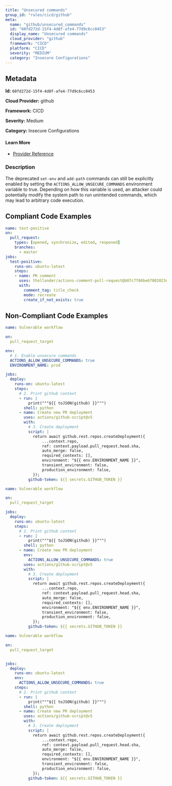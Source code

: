 ```yaml
---
title: "Unsecured commands"
group_id: "rules/cicd/github"
meta:
  name: "github/unsecured_commands"
  id: "60fd272d-15f4-4d8f-afe4-77d9c6cc0453"
  display_name: "Unsecured commands"
  cloud_provider: "github"
  framework: "CICD"
  platform: "CICD"
  severity: "MEDIUM"
  category: "Insecure Configurations"
---
```

## Metadata

**Id:** `60fd272d-15f4-4d8f-afe4-77d9c6cc0453`

**Cloud Provider:** github

**Framework:** CICD

**Severity:** Medium

**Category:** Insecure Configurations

#### Learn More

 - [Provider Reference](https://0xn3va.gitbook.io/cheat-sheets/ci-cd/github/actions#misuse-of-the-events-related-to-incoming-prs)

### Description

 The deprecated `set-env` and `add-path` commands can still be explicitly enabled by setting the `ACTIONS_ALLOW_UNSECURE_COMMANDS` environment variable to true. Depending on how this variable is used, an attacker could potentially modify the system path to run unintended commands, which may lead to arbitrary code execution.


## Compliant Code Examples
```yaml
name: test-positive
on:
  pull_request:
    types: [opened, synchronize, edited, reopened]
    branches: 
      - master
jobs:
  test-positive:
    runs-on: ubuntu-latest
    steps:
    - name: PR comment
      uses: thollander/actions-comment-pull-request@b07c7f86be67002023e6cb13f57df3f21cdd3411
      with:
        comment_tag: title_check
        mode: recreate
        create_if_not_exists: true
```
## Non-Compliant Code Examples
```yaml
name: Vulnerable workflow

on:
  pull_request_target

env:
  # 1. Enable unsecure commands
  ACTIONS_ALLOW_UNSECURE_COMMANDS: true
  ENVIRONMENT_NAME: prod

jobs:
  deploy:
    runs-on: ubuntu-latest
    steps:
      # 2. Print github context
      - run: |
          print("""${{ toJSON(github) }}""")
        shell: python
      - name: Create new PR deployment
        uses: actions/github-script@v5
        with:
          # 3. Create deployment
          script: |
            return await github.rest.repos.createDeployment({
                ...context.repo,
                ref: context.payload.pull_request.head.sha,
                auto_merge: false,
                required_contexts: [],
                environment: "${{ env.ENVIRONMENT_NAME }}",
                transient_environment: false,
                production_environment: false,
            });
          github-token: ${{ secrets.GITHUB_TOKEN }}
```

```yaml
name: Vulnerable workflow

on:
  pull_request_target

jobs:
  deploy:
    runs-on: ubuntu-latest
    steps:
      # 2. Print github context
      - run: |
          print("""${{ toJSON(github) }}""")
        shell: python
      - name: Create new PR deployment
        env:
          ACTIONS_ALLOW_UNSECURE_COMMANDS: true
        uses: actions/github-script@v5
        with:
          # 3. Create deployment
          script: |
            return await github.rest.repos.createDeployment({
                ...context.repo,
                ref: context.payload.pull_request.head.sha,
                auto_merge: false,
                required_contexts: [],
                environment: "${{ env.ENVIRONMENT_NAME }}",
                transient_environment: false,
                production_environment: false,
            });
          github-token: ${{ secrets.GITHUB_TOKEN }}
```

```yaml
name: Vulnerable workflow

on:
  pull_request_target


jobs:
  deploy:
    runs-on: ubuntu-latest
    env:
      ACTIONS_ALLOW_UNSECURE_COMMANDS: true
    steps:
      # 2. Print github context
      - run: |
          print("""${{ toJSON(github) }}""")
        shell: python
      - name: Create new PR deployment
        uses: actions/github-script@v5
        with:
          # 3. Create deployment
          script: |
            return await github.rest.repos.createDeployment({
                ...context.repo,
                ref: context.payload.pull_request.head.sha,
                auto_merge: false,
                required_contexts: [],
                environment: "${{ env.ENVIRONMENT_NAME }}",
                transient_environment: false,
                production_environment: false,
            });
          github-token: ${{ secrets.GITHUB_TOKEN }}
```